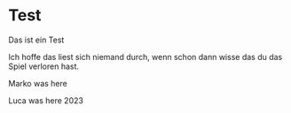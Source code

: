 # Test
Das ist ein Test

Ich hoffe das liest sich niemand durch, wenn 
schon dann wisse das du das Spiel verloren hast.

Marko was here

Luca was here 2023
